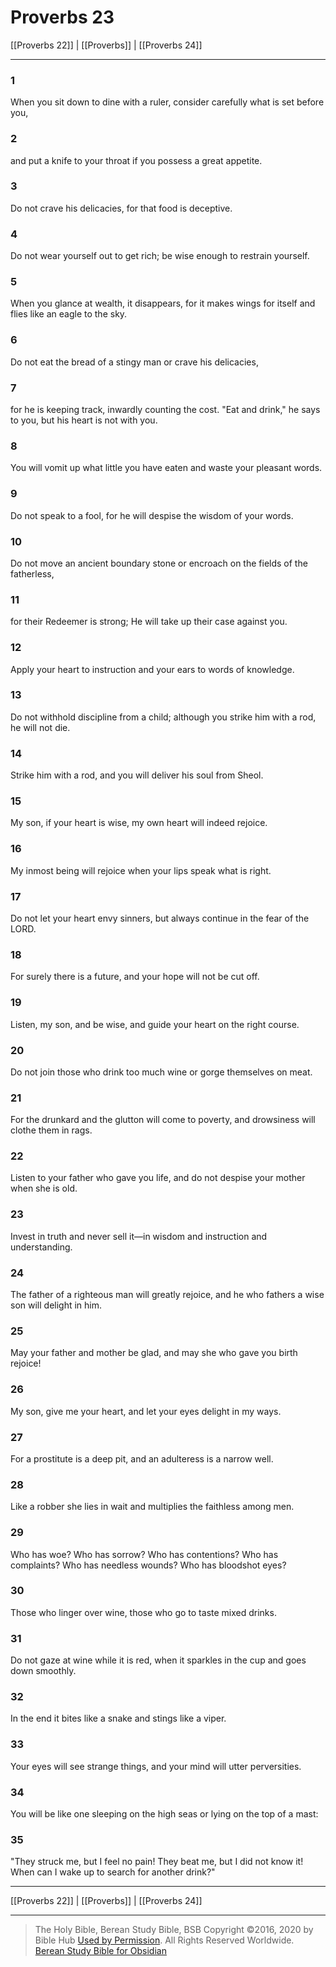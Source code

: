 # Proverbs 23

[[Proverbs 22]] | [[Proverbs]] | [[Proverbs 24]]

---

### 1
When you sit down to dine with a ruler, consider carefully what is set before you,

### 2
and put a knife to your throat if you possess a great appetite.

### 3
Do not crave his delicacies, for that food is deceptive.

### 4
Do not wear yourself out to get rich; be wise enough to restrain yourself.

### 5
When you glance at wealth, it disappears, for it makes wings for itself and flies like an eagle to the sky.

### 6
Do not eat the bread of a stingy man or crave his delicacies,

### 7
for he is keeping track, inwardly counting the cost. "Eat and drink," he says to you, but his heart is not with you.

### 8
You will vomit up what little you have eaten and waste your pleasant words.

### 9
Do not speak to a fool, for he will despise the wisdom of your words.

### 10
Do not move an ancient boundary stone or encroach on the fields of the fatherless,

### 11
for their Redeemer is strong; He will take up their case against you.

### 12
Apply your heart to instruction and your ears to words of knowledge.

### 13
Do not withhold discipline from a child; although you strike him with a rod, he will not die.

### 14
Strike him with a rod, and you will deliver his soul from Sheol.

### 15
My son, if your heart is wise, my own heart will indeed rejoice.

### 16
My inmost being will rejoice when your lips speak what is right.

### 17
Do not let your heart envy sinners, but always continue in the fear of the LORD.

### 18
For surely there is a future, and your hope will not be cut off.

### 19
Listen, my son, and be wise, and guide your heart on the right course.

### 20
Do not join those who drink too much wine or gorge themselves on meat.

### 21
For the drunkard and the glutton will come to poverty, and drowsiness will clothe them in rags.

### 22
Listen to your father who gave you life, and do not despise your mother when she is old.

### 23
Invest in truth and never sell it—in wisdom and instruction and understanding.

### 24
The father of a righteous man will greatly rejoice, and he who fathers a wise son will delight in him.

### 25
May your father and mother be glad, and may she who gave you birth rejoice!

### 26
My son, give me your heart, and let your eyes delight in my ways.

### 27
For a prostitute is a deep pit, and an adulteress is a narrow well.

### 28
Like a robber she lies in wait and multiplies the faithless among men.

### 29
Who has woe? Who has sorrow? Who has contentions? Who has complaints? Who has needless wounds? Who has bloodshot eyes?

### 30
Those who linger over wine, those who go to taste mixed drinks.

### 31
Do not gaze at wine while it is red, when it sparkles in the cup and goes down smoothly.

### 32
In the end it bites like a snake and stings like a viper.

### 33
Your eyes will see strange things, and your mind will utter perversities.

### 34
You will be like one sleeping on the high seas or lying on the top of a mast:

### 35
"They struck me, but I feel no pain! They beat me, but I did not know it! When can I wake up to search for another drink?"

---

[[Proverbs 22]] | [[Proverbs]] | [[Proverbs 24]]

---

> The Holy Bible, Berean Study Bible, BSB
> Copyright &copy;2016, 2020 by Bible Hub
> [Used by Permission](https://berean.bible/terms.htm). All Rights Reserved Worldwide.
> [Berean Study Bible for Obsidian](https://github.com/gapmiss/berean-study-bible-for-obsidian)

